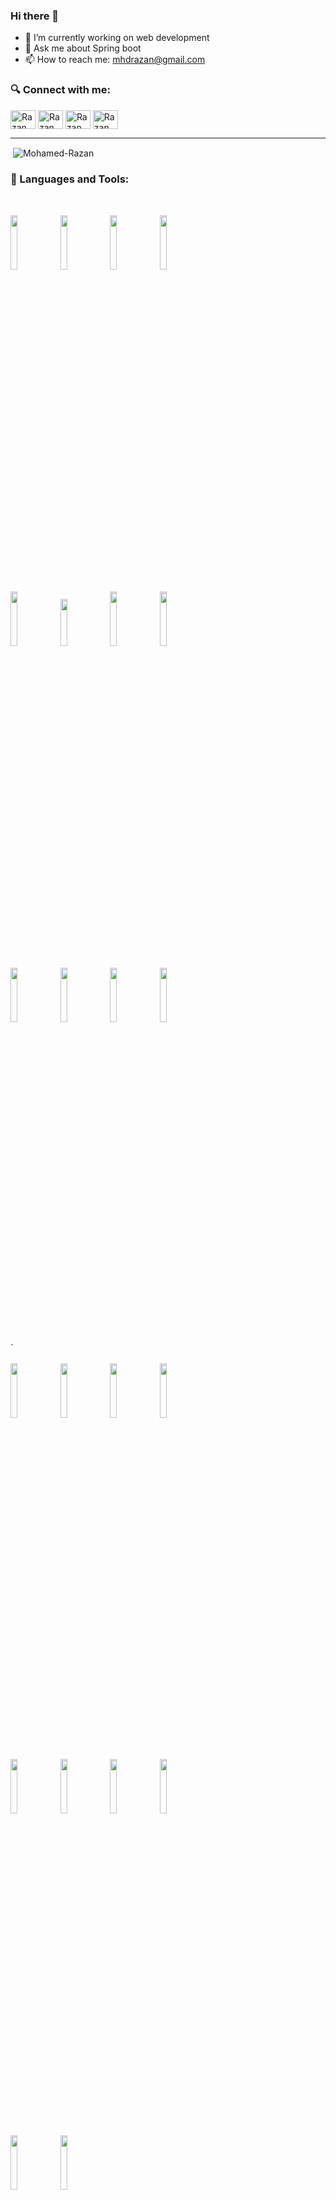 ### Hi there 👋

- 🔭 I’m currently working on web development
- 💬 Ask me about Spring boot
- 📫 How to reach me: mhdrazan@gmail.com

<p align="left">
<h3 align="left">🔍 Connect with me:</h3>
<a href="https://www.linkedin.com/in/mohamed-razan-9b67bb171/" target="blank"><img align="center" src="https://cdn.jsdelivr.net/npm/simple-icons@3.0.1/icons/linkedin.svg" alt="Razan" height="30" width="40" /></a>
<a href="https://www.facebook.com/mhdrazan.razan" target="blank"><img align="center" src="https://cdn.jsdelivr.net/npm/simple-icons@3.0.1/icons/facebook.svg" alt="Razan"  edirisinghe" height="30" width="40" /></a>
<a href="https://mhdrazan7.medium.com/" target="blank"><img align="center" src="https://cdn.jsdelivr.net/npm/simple-icons@3.0.1/icons/medium.svg" alt="Razan"  height="30" width="40" /></a>
<a href="https://www.hackerrank.com/mhdrazan7" target="blank"><img align="center" src="https://cdn.jsdelivr.net/npm/simple-icons@3.0.1/icons/hackerrank.svg" alt="Razan" height="30" width="40" /></a>
</p>

------------
<p>&nbsp;<img align="center" src="https://github-readme-stats.vercel.app/api?username=Mohamed-Razan&show_icons=true" alt="Mohamed-Razan" /></p>
<h3 align="left">🧰 Languages and Tools:</h3>
 <br />
 
 <p>
  <code><img width="15%" src="https://www.vectorlogo.zone/logos/javascript/javascript-ar21.svg"></code>
  <code><img width="15%" src="https://www.vectorlogo.zone/logos/w3_html5/w3_html5-ar21.svg"></code>  
  <code><img width="15%" src="https://www.vectorlogo.zone/logos/netlifyapp_watercss/netlifyapp_watercss-ar21.svg"></code> 
  <code><img width="15%" src="https://www.vectorlogo.zone/logos/getbootstrap/getbootstrap-ar21.svg"></code>  

  <br />
  <br/>
  <code><img width="15%" src="https://www.vectorlogo.zone/logos/java/java-ar21.svg"></code>
  <code><img width="15%" height="75px" src="https://github.com/simple-icons/simple-icons/blob/master/icons/springboot.svg"></code>
  <code><img width="15%" src="https://www.vectorlogo.zone/logos/reactjs/reactjs-ar21.svg"></code>
  <code><img width="15%" src="https://www.vectorlogo.zone/logos/angular/angular-ar21.svg"></code>
  
  <br />
  <br/>
  <code><img width="15%" src="https://www.vectorlogo.zone/logos/python/python-ar21.svg"></code>
  <code><img width="15%" src="https://www.vectorlogo.zone/logos/nodejs/nodejs-ar21.svg"></code>
  <code><img width="15%" src="https://www.vectorlogo.zone/logos/mongodb/mongodb-ar21.svg"></code>
  <code><img width="15%" src="https://www.vectorlogo.zone/logos/mysql/mysql-ar21.svg"></code>
 
 `<br />
  <br/>
  <code><img width="15%" src="https://www.vectorlogo.zone/logos/docker/docker-ar21.svg"></code>
  <code><img width="15%" src="https://www.vectorlogo.zone/logos/kubernetes/kubernetes-ar21.svg"></code>
  <code><img width="15%" src="https://www.vectorlogo.zone/logos/jenkins/jenkins-ar21.svg"></code>
  <code><img width="15%" src="https://www.vectorlogo.zone/logos/grafana/grafana-ar21.svg"></code>

  <br />
  <br/>
  <code><img width="15%" src="https://www.vectorlogo.zone/logos/visualstudio_code/visualstudio_code-ar21.svg"></code>
  <code><img width="15%" src="https://www.vectorlogo.zone/logos/trello/trello-ar21.svg"></code>
  <code><img width="15%" src="https://www.vectorlogo.zone/logos/netlify/netlify-ar21.svg"></code>
  <code><img width="15%" src="https://www.vectorlogo.zone/logos/firebase/firebase-ar21.svg"></code>
  
  
 
  <br />
  <br/>
  <code><img width="15%" src="https://www.vectorlogo.zone/logos/git-scm/git-scm-ar21.svg"></code>
  <code><img width="15%" src="https://www.vectorlogo.zone/logos/github/github-ar21.svg"></code>
</p>
